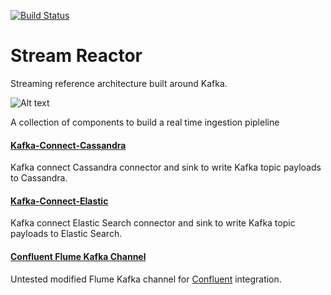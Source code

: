 [![Build Status](https://travis-ci.org/andrewstevenson/stream-reactor.svg?branch=master)](https://travis-ci.org/andrewstevenson/stream-reactor)

# Stream Reactor
Streaming reference architecture built around Kafka. 

![Alt text](https://datamountaineer.files.wordpress.com/2016/01/stream-reactor-1.jpg?w=1320)

A collection of components to build a real time ingestion pipleline

#### [Kafka-Connect-Cassandra](kafka-connect-cassandra/README.md)

Kafka connect Cassandra connector and sink to write Kafka topic payloads to Cassandra.

#### [Kafka-Connect-Elastic](kafka-connect-elastic/README.md)

Kafka connect Elastic Search connector and sink to write Kafka topic payloads to Elastic Search.

#### [Confluent Flume Kafka Channel](flume-ng/README.md)

Untested modified Flume Kafka channel for [Confluent](www.confluent.io) integration.

